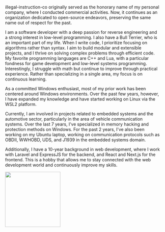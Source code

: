 illegal-instruction-co originally served as the honorary name of my personal company, 
where I conducted commercial activities. Now, it continues as an organization dedicated to 
open-source endeavors, preserving the same name out of respect for the past.

I am a software developer with a deep passion for reverse engineering and a strong interest 
in low-level programming. I also have a Bull Terrier, who is an important part of my life. 
When I write code, I prioritize focusing on algorithms rather than syntax. I aim to build modular
and extensible projects, and I thrive on solving complex problems through efficient code. 
My favorite programming languages are C++ and Lua, with a particular fondness for game development 
and low-level systems programming. Interestingly, I struggle with math but continue to improve through practical experience. Rather than specializing in a single area, my focus is on continuous learning.

As a committed Windows enthusiast, most of my prior work has been centered around Windows environments. 
Over the past few years, however, I have expanded my knowledge and have started working on Linux via the WSL2 platform.

Currently, I am involved in projects related to embedded systems and the automotive sector, particularly 
in the area of vehicle communication systems. Over the last 7 years, I've specialized in memory hacking and 
protection methods on Windows. For the past 2 years, I've also been working on my Ubuntu laptop, working on communication 
protocols such as OBDII, WWHOBD, UDS, and J1939 in the embedded systems domain.

Additionally, I have a 10-year background in web development, where I work with Laravel and ExpressJS for the backend, 
and React and Next.js for the frontend. This is a hobby that allows me to stay connected with the web development world 
and continuously improve my skills.

<div>
  <img height="180em" src="https://github-readme-stats.vercel.app/api?username=illegal-instruction-co&show_icons=true&theme=dracula&include_all_commits=true&count_private=true"/>
</div>

